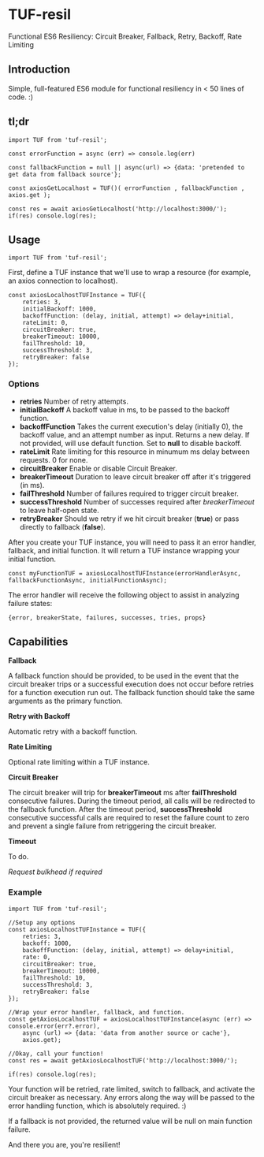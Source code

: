 # TUF-resil
Functional ES6 Resiliency: Circuit Breaker, Fallback, Retry, Backoff, Rate Limiting

## Introduction

Simple, full-featured ES6 module for functional resiliency in < 50 lines of code. :)

## tl;dr

```
import TUF from 'tuf-resil';

const errorFunction = async (err) => console.log(err)

const fallbackFunction = null || async(url) => {data: 'pretended to get data from fallback source'};

const axiosGetLocalhost = TUF()( errorFunction , fallbackFunction , axios.get );

const res = await axiosGetLocalhost('http://localhost:3000/');
if(res) console.log(res);
```

## Usage


`import TUF from 'tuf-resil';`

First, define a TUF instance that we'll use to wrap a resource (for example, an axios connection to localhost).

```
const axiosLocalhostTUFInstance = TUF({
    retries: 3,
    initialBackoff: 1000,
    backoffFunction: (delay, initial, attempt) => delay+initial,
    rateLimit: 0,
    circuitBreaker: true,
    breakerTimeout: 10000,
    failThreshold: 10,
    successThreshold: 3,
    retryBreaker: false
});
```

### Options

  - **retries** Number of retry attempts.
  - **initialBackoff** A backoff value in ms, to be passed to the backoff function.
  - **backoffFunction** Takes the current execution's delay (initially 0),
    the backoff value, and an attempt number as input.
    Returns a new delay. If not provided, will use default function. Set to **null** to disable backoff.
  - **rateLimit** Rate limiting for this resource in minumum ms delay between requests. 0 for none.
  - **circuitBreaker** Enable or disable Circuit Breaker.
  - **breakerTimeout** Duration to leave circuit breaker off after it's triggered (in ms).
  - **failThreshold** Number of failures required to trigger circuit breaker.
  - **successThreshold** Number of successes required after *breakerTimeout* to leave half-open state.
  - **retryBreaker** Should we retry if we hit circuit breaker (**true**) or pass directly to fallback (**false**).
  
After you create your TUF instance, you will need to pass it an error handler, fallback, and initial function. It will return a TUF instance wrapping your initial function.

`const myFunctionTUF = axiosLocalhostTUFInstance(errorHandlerAsync, fallbackFunctionAsync, initialFunctionAsync);`

The error handler will receive the following object to assist in analyzing failure states:

`{error, breakerState, failures, successes, tries, props}`


## Capabilities


**Fallback**

A fallback function should be provided, to be used in the event that the circuit breaker trips or a successful execution does not occur before retries for a function execution run out. The fallback function should take the same arguments as the primary function.

**Retry with Backoff**

Automatic retry with a backoff function.

**Rate Limiting**

Optional rate limiting within a TUF instance.

**Circuit Breaker**

The circuit breaker will trip for **breakerTimeout** ms after **failThreshold** consecutive failures. During the timeout period, all calls will be redirected to the fallback function. After the timeout period, **successThreshold** consecutive successful calls are required to reset the failure count to zero and prevent a single failure from retriggering the circuit breaker.

**Timeout**

To do.

*Request bulkhead if required*



### Example

```
import TUF from 'tuf-resil';

//Setup any options
const axiosLocalhostTUFInstance = TUF({
    retries: 3,
    backoff: 1000,
    backoffFunction: (delay, initial, attempt) => delay+initial,
    rate: 0,
    circuitBreaker: true,
    breakerTimeout: 10000,
    failThreshold: 10,
    successThreshold: 3,
    retryBreaker: false
});

//Wrap your error handler, fallback, and function.
const getAxiosLocalhostTUF = axiosLocalhostTUFInstance(async (err) => console.error(err?.error),
    async (url) => {data: 'data from another source or cache'},
    axios.get);

//Okay, call your function!
const res = await getAxiosLocalhostTUF('http://localhost:3000/');

if(res) console.log(res);
```

Your function will be retried, rate limited, switch to fallback, and activate the circuit breaker as necessary. Any errors along the way will be passed to the error handling function, which is absolutely required. :)

If a fallback is not provided, the returned value will be null on main function failure.

And there you are, you're resilient!
